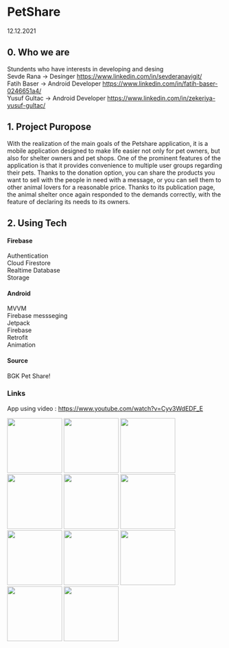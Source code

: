 # PetShare

12.12.2021 <br/>

## 0. Who we are
Stundents who have interests in developing and desing <br/>
Sevde Rana -> Desinger https://www.linkedin.com/in/sevderanayigit/  <br/>
Fatih Baser -> Android Developer https://www.linkedin.com/in/fatih-baser-0246651a4/  <br/>
Yusuf Gultac -> Android Developer https://www.linkedin.com/in/zekeriya-yusuf-gultac/  <br/>



## 1. Project Puropose

With the realization of the main goals of the Petshare application, 
it is a mobile application designed to make life easier not only for pet owners, but also for shelter owners and pet shops. 
One of the prominent features of the application is that it provides convenience to multiple user groups regarding their pets. 
Thanks to the donation option, you can share the products you want to sell with the people in need with a message, or you can sell them to other animal lovers for a reasonable price. 
Thanks to its publication page, the animal shelter once again responded to the demands correctly, with the feature of declaring its needs to its owners.

## 2. Using Tech
#### Firebase 
Authentication <br/>
Cloud Firestore <br/>
Realtime Database <br/>
Storage <br/>

#### Android
MVVM <br/>
Firebase messseging <br/>
Jetpack <br/>
Firebase <br/>
Retrofit <br/>
Animation <br/>

#### Source
BGK Pet Share! <br/>

### Links
App using video : https://www.youtube.com/watch?v=Cyv3WdEDF_E  <br/> 

<p float="left">
  
<img src="https://user-images.githubusercontent.com/62885850/145704847-b6512617-36ad-41dd-9aba-2f8e66ae62c2.jpg" width="128"/>
<img src="https://user-images.githubusercontent.com/62885850/145704846-1647b18f-72dd-41c6-8cbb-d6ae5e410f31.jpg" width="128"/>
<img src="https://user-images.githubusercontent.com/62885850/145704845-ca5f9261-0275-4c3c-a2f7-a9f0ac03f345.jpg" width="128"/>
<img src="https://user-images.githubusercontent.com/62885850/145704824-9f7a56dc-8970-4194-b78e-cd3d5d634c1d.jpg" width="128"/>
<img src="https://user-images.githubusercontent.com/62885850/145704825-7e34e475-5976-4b38-af43-6631e441ef07.jpg" width="128"/> 
<img src="https://user-images.githubusercontent.com/62885850/145705276-41a686e3-c8b9-4a25-9cfa-092c15f43cfa.jpg" width="128"/>
 <img src="https://user-images.githubusercontent.com/62885850/145705275-34d103f4-9854-4854-afa0-802c68ad3b43.jpg" width="128"/>
    <img src="https://user-images.githubusercontent.com/62885850/145705277-38a92063-f067-4ac4-bedf-dff22f64fc79.jpg" width="128"/>

  <img src="https://user-images.githubusercontent.com/62885850/145705489-55e24f7d-8a80-4b0f-a653-ce583f63aff0.jpg" width="128"/>
  
<img src="https://user-images.githubusercontent.com/62885850/145704819-4fa71f35-df33-4643-97a3-4c05d6977beb.jpg" width="128"/>

   <img src="https://user-images.githubusercontent.com/62885850/145704822-3bb7224a-21f7-4b5c-8173-8fc64239cc60.jpg" width="128"/>

</p>




